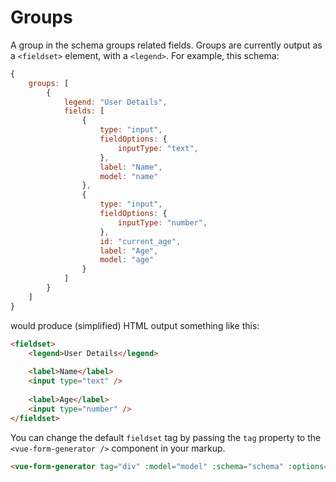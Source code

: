 # Groups

A group in the schema groups related fields. Groups are currently output as a `<fieldset>` element, with a `<legend>`. For example, this schema:

```js
{
    groups: [
        {
            legend: "User Details",
            fields: [
                {
                    type: "input",
                    fieldOptions: {
                        inputType: "text",
                    },
                    label: "Name",
                    model: "name"
                },
                {
                    type: "input",
                    fieldOptions: {
                        inputType: "number",
                    },
                    id: "current_age",
                    label: "Age",
                    model: "age"
                }
            ]
        }
    ]
}
```

would produce (simplified) HTML output something like this:

```html
<fieldset>
    <legend>User Details</legend>
    
    <label>Name</label>
    <input type="text" />
    
    <label>Age</label>
    <input type="number" />
</fieldset>
```

You can change the default `fieldset` tag by passing the `tag` property to the `<vue-form-generator />` component in your markup.

```html
<vue-form-generator tag="div" :model="model" :schema="schema" :options="options"></vue-form-generator>
```
